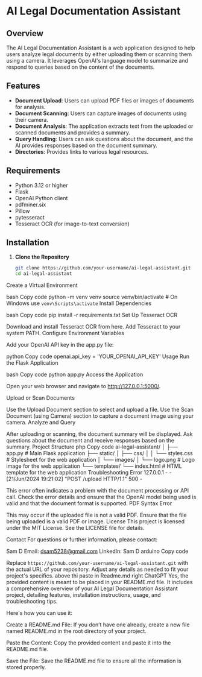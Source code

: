 # AI Legal Documentation Assistant

## Overview

The AI Legal Documentation Assistant is a web application designed to help users analyze legal documents by either uploading them or scanning them using a camera. It leverages OpenAI's language model to summarize and respond to queries based on the content of the documents.

## Features

- **Document Upload**: Users can upload PDF files or images of documents for analysis.
- **Document Scanning**: Users can capture images of documents using their camera.
- **Document Analysis**: The application extracts text from the uploaded or scanned documents and provides a summary.
- **Query Handling**: Users can ask questions about the document, and the AI provides responses based on the document summary.
- **Directories**: Provides links to various legal resources.

## Requirements

- Python 3.12 or higher
- Flask
- OpenAI Python client
- pdfminer.six
- Pillow
- pytesseract
- Tesseract OCR (for image-to-text conversion)

## Installation

1. **Clone the Repository**

   ```bash
   git clone https://github.com/your-username/ai-legal-assistant.git
   cd ai-legal-assistant
Create a Virtual Environment

bash
Copy code
python -m venv venv
source venv/bin/activate  # On Windows use `venv\Scripts\activate`
Install Dependencies

bash
Copy code
pip install -r requirements.txt
Set Up Tesseract OCR

Download and install Tesseract OCR from here.
Add Tesseract to your system PATH.
Configure Environment Variables

Add your OpenAI API key in the app.py file:

python
Copy code
openai.api_key = 'YOUR_OPENAI_API_KEY'
Usage
Run the Flask Application

bash
Copy code
python app.py
Access the Application

Open your web browser and navigate to http://127.0.0.1:5000/.

Upload or Scan Documents

Use the Upload Document section to select and upload a file.
Use the Scan Document (using Camera) section to capture a document image using your camera.
Analyze and Query

After uploading or scanning, the document summary will be displayed.
Ask questions about the document and receive responses based on the summary.
Project Structure
php
Copy code
ai-legal-assistant/
│
├── app.py                    # Main Flask application
├── static/
│   ├── css/
│   │   └── styles.css        # Stylesheet for the web application
│   └── images/
│       └── logo.png          # Logo image for the web application
└── templates/
    └── index.html            # HTML template for the web application
Troubleshooting
Error 127.0.0.1 - - [21/Jun/2024 19:21:02] "POST /upload HTTP/1.1" 500 -

This error often indicates a problem with the document processing or API call. Check the error details and ensure that the OpenAI model being used is valid and that the document format is supported.
PDF Syntax Error

This may occur if the uploaded file is not a valid PDF. Ensure that the file being uploaded is a valid PDF or image.
License
This project is licensed under the MIT License. See the LICENSE file for details.

Contact
For questions or further information, please contact:

Sam D
Email: dsam5238@gmail.com
LinkedIn: Sam D
arduino
Copy code

Replace `https://github.com/your-username/ai-legal-assistant.git` with the actual URL of your repository. Adjust any details as needed to fit your project's specifics.
above thi paste in Readme.md right
ChatGPT
Yes, the provided content is meant to be placed in your README.md file. It includes a comprehensive overview of your AI Legal Documentation Assistant project, detailing features, installation instructions, usage, and troubleshooting tips.

Here's how you can use it:

Create a README.md File: If you don’t have one already, create a new file named README.md in the root directory of your project.

Paste the Content: Copy the provided content and paste it into the README.md file.

Save the File: Save the README.md file to ensure all the information is stored properly.